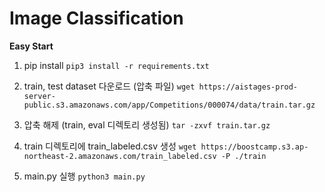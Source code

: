 # Image Classification

**Easy Start**


1. pip install
`pip3 install -r requirements.txt`

2. train, test dataset 다운로드 (압축 파일)
`wget https://aistages-prod-server-public.s3.amazonaws.com/app/Competitions/000074/data/train.tar.gz`

3. 압축 해제 (train, eval 디렉토리 생성됨)
`tar -zxvf train.tar.gz`

4. train 디렉토리에 train_labeled.csv 생성
`wget https://boostcamp.s3.ap-northeast-2.amazonaws.com/train_labeled.csv -P ./train`

5. main.py 실행 
`python3 main.py`





